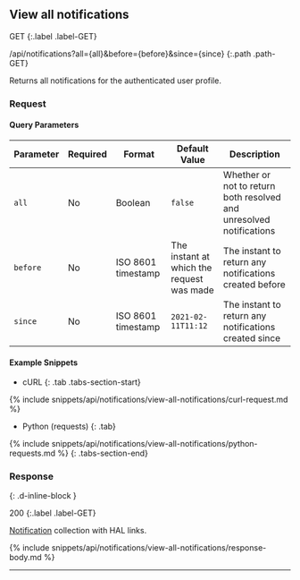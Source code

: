 ## View all notifications

GET
{:.label .label-GET}

/api/notifications?all={all}&before={before}&since={since}
{:.path .path-GET}

Returns all notifications for the authenticated user profile.

### Request
#### Query Parameters

Parameter | Required | Format | Default Value | Description
--------- | -------- | ------ | ------------- | -----------
`all` | No | Boolean | `false` | Whether or not to return both resolved and unresolved notifications
`before` | No | ISO 8601 timestamp | The instant at which the request was made | The instant to return any notifications created before
`since` | No | ISO 8601 timestamp | `2021-02-11T11:12` | The instant to return any notifications created since

#### Example Snippets
- cURL
{: .tab .tabs-section-start}

{% include snippets/api/notifications/view-all-notifications/curl-request.md %}

- Python (requests)
{: .tab}

{% include snippets/api/notifications/view-all-notifications/python-requests.md %}
{: .tabs-section-end}

### Response
{: .d-inline-block }

200
{:.label .label-GET}

[Notification](#notification) collection with HAL links.

{% include snippets/api/notifications/view-all-notifications/response-body.md %}

---
